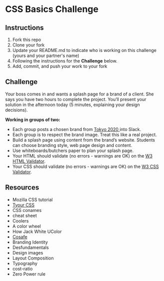 # CSS Basics Challenge

## Instructions

1. Fork this repo
2. Clone your fork
3. Update your README.md to indicate who is working on this challenge (yours and your partner's name)
4. Following the instructions for the **Challenge** below.
5. Add, commit, and push your work to your fork

## Challenge

Your boss comes in and wants a splash page for a brand of a client. She says you have two hours to complete the project. You’ll present your solution in the afternoon today (5 minutes, explaining your design decisions).

**Working in groups of two:**

- Each group posts a chosen brand from
  <a href="https://www.olympic.org/sponsors" target="_blank">Tokyo 2020 </a> into Slack.
- Each group is to respect the brand image. Treat this like a real project.
- Build a splash page using content from the brand’s website. Students can choose branding style, web page design and content.
- Use whiteboards/butchers paper to plan your splash page.
- Your HTML should validate (no errors - warnings are OK) on the <a href="http://validator.w3.org/#validate_by_input" title="W3 HTML Validator" target="_blank">W3 HTML Validator</a>.
- Your CSS should validate (no errors - warnings are OK) on the
  <a href="https://jigsaw.w3.org/css-validator/#validate_by_input"		title="W3 CSS Validator" target="_blank">W3 CSS Validator</a>.

## Resources

<ul>
  <li>
    <a target="_blahref="https://developer.mozilla.org/en-US/docs/Learn/Introduction_to_CSS">Mozilla CSS tutorial</a>
  </li>
  <li>
    <a target="_blank" href="http://css3test.com/">Tyour CSS</a>
  </li>
  <li>
    <a target="_blahref="http://colours.neilorangepeel.com/">CSS conames</a>
  </li>
  <li>
    <a target="_blahref="https://websitesetup.org/css3-cheat-sheet/">cheat sheet</a>
  </li>
  <li>
    <a target="_blahref="https://coolors.co/">Coolers</a>
  </li>
  <li>
    <a target="_blahref="https://color.adobe.com/create/color-wheel/">A color wheel</a>
  </li>
  <li>
    <a target="_blahref="https://youtu.be/EWQukUW5tQc">How Jack White UColor</a>
  </li>
  <li>
    <a target="_blank" href="http://colorsafe.co/">Cosafe</a>
  </li>
  <li>
    <a target="_blahref="https://youtu.be/l-S2Y3SF3mM">Branding Identity</a>
  </li>
  <li>
    <a target="_blahref="https://youtu.be/YqQx75OPRa0">Desfundamentals</a>
  </li>
  <li>
    <a target="_blahref="https://youtu.be/MELKuexR3sQ">Design images</a>
  </li>
  <li>
    <a target="_blahref="https://youtu.be/a5KYlHNKQB8">Layout Composition</a>
  </li>
  <li>
    <a target="_blahref="https://youtu.be/sByzHoiYFX0">Typography</a>
  </li>
  <li>
    <a target="_blahref="https://leaverou.github.io/contrast-ratio/">cost-ratio</a>
  </li>
  <li>
    <a target="_blahref="https://medium.com/i-math/the-zero-power-rule-ained-449b4bd6934d">Zero Power rule</a>
  </li>
</ul>
